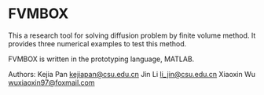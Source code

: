 # FVMBOX
This a research tool for solving diffusion problem by finite volume method. It provides three numerical examples to test  this method.
 
FVMBOX is written in the prototyping language, MATLAB.

 
Authors: Kejia Pan <kejiapan@csu.edu.cn>
         Jin Li <li_jin@csu.edu.cn>
         Xiaoxin Wu <wuxiaoxin97@foxmail.com>
         
         
         
